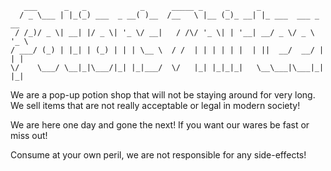 ```
   ___      _   _            _      _____ _     _      _                  
  / _ \___ | |_(_) ___  _ __( )__  /__   \ |__ (_)_ __| |_ ___  ___ _ __  
 / /_)/ _ \| __| |/ _ \| '_ \/ __|   / /\/ '_ \| | '__| __/ _ \/ _ \ '_ \ 
/ ___/ (_) | |_| | (_) | | | \__ \  / /  | | | | | |  | ||  __/  __/ | | |
\/    \___/ \__|_|\___/|_| |_|___/  \/   |_| |_|_|_|   \__\___|\___|_| |_|
```

We are a pop-up potion shop that will not be staying around for very long. We sell items that are not really acceptable or legal in modern society!

We are here one day and gone the next! If you want our wares be fast or miss out!

Consume at your own peril, we are not responsible for any side-effects!
